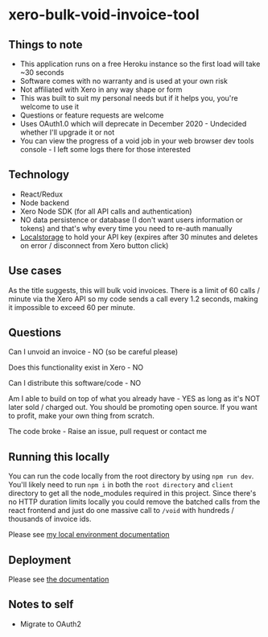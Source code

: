 # xero-bulk-void-invoice-tool

## Things to note

- This application runs on a free Heroku instance so the first load will take ~30 seconds
- Software comes with no warranty and is used at your own risk
- Not affiliated with Xero in any way shape or form
- This was built to suit my personal needs but if it helps you, you're welcome to use it
- Questions or feature requests are welcome
- Uses OAuth1.0 which will deprecate in December 2020 - Undecided whether I'll upgrade it or not
- You can view the progress of a void job in your web browser dev tools console - I left some logs there for those interested

## Technology

- React/Redux
- Node backend
- Xero Node SDK (for all API calls and authentication)
- NO data persistence or database (I don't want users information or tokens) and that's why every time you need to re-auth manually
- [Localstorage](https://stackoverflow.com/questions/17139519/what-is-localstorage) to hold your API key (expires after 30 minutes and deletes on error / disconnect from Xero button click)

## Use cases

As the title suggests, this will bulk void invoices. There is a limit of 60 calls / minute via the Xero API so my code sends a call every 1.2 seconds, making it impossible to exceed 60 per minute.

## Questions

Can I unvoid an invoice - NO (so be careful please)

Does this functionality exist in Xero - NO

Can I distribute this software/code - NO

Am I able to build on top of what you already have - YES as long as it's NOT later sold / charged out. You should be promoting open source. If you want to profit, make your own thing from scratch.

The code broke - Raise an issue, pull request or contact me

## Running this locally

You can run the code locally from the root directory by using `npm run dev`. You'll likely need to run `npm i` in both the `root directory` and `client` directory to get all the node_modules required in this project. Since there's no HTTP duration limits locally you could remove the batched calls from the react frontend and just do one massive call to `/void` with hundreds / thousands of invoice ids.

Please see [my local environment documentation](/docs/localenv.md)

## Deployment

Please see [the documentation](/docs/deployment.md)

## Notes to self

- Migrate to OAuth2
